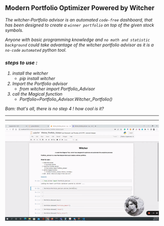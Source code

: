 ## Modern Portfolio Optimizer Powered by Witcher 

<i>The witcher-Portfolio advisor is an automated ```code-free``` dashboard, that has been designed to create a ```winner portfolio``` on top of the given stock symbols. <i>

Anyone with basic programming knowledge and ```no math and statistic background``` could take advantage of the witcher portfolio advisor as it is a ```no-code``` ```automated``` python tool. 

### steps to use : 
1.  install the witcher
    -  pip install witcher
2.  Import the Portfolio advisor
    -  from witcher import Portfolio_Advisor
3.  call the Magical function
    -  Portfolio=Portfolio_Advisor.Witcher_Portfolio()

Bam: that's all, there is no step 4 ! how cool is it?

<hr>
<hr>
    

![Witcher_Portfolio_advisor](https://github.com/BabakEA/witcher/blob/master/Modern_portfolio/Witcher_portfolio_advisor.gif)
